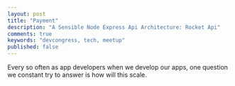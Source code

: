 ```yaml
---
layout: post
title: "Payment"
description: "A Sensible Node Express Api Architecture: Rocket Api"
comments: true
keywords: "devcongress, tech, meetup"
published: false
---
```


Every so often as app developers when we develop our apps, one question we constant try to answer is how will this scale. 

